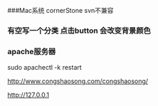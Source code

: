 ###Mac系统 cornerStone svn不兼容

### 有空写一个分类 点击button 会改变背景颜色

### apache服务器

 sudo apachectl -k restart


http://www.congshaosong.com/congshaosong/


http://127.0.0.1

